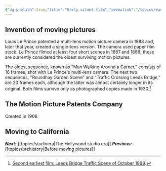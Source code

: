 ```yaml
---
{"dg-publish":true,"title":"Early silent film","permalink":"/topics/earlysilent/","dgPassFrontmatter":true,"noteIcon":"","created":"2024-12-02T19:07:41.779-06:00","updated":"2024-12-04T09:22:18.456-06:00"}
---
```


## Invention of moving pictures
Louis Le Prince patented a multi-lens motion picture camera in 1888 and, later that year, created a single-lens version. The camera used paper film stock. Le Prince filmed at least four short scenes in 1887 and 1888; these are currently considered the oldest surviving motion pictures. 

The oldest sequence, known as "Man Walking Around a Corner," consists of 16 frames, shot with Le Prince's multi-lens camera. The next two sequences, "Roundhay Garden Scene" and "Traffic Crossing Leeds Bridge," are 20 frames each, although the latter was almost certainly longer in its original. Both films survive only as photographed copies made in 1930.[^1]

[^1]: [Second earliest film: Leeds Bridge Traffic Scene of October 1888](https://archive.org/details/leedsbridge_animation_small).




## The Motion Picture Patents Company
Created in 1908.

## Moving to California





***Next:*** [[topics/studioera\|The Hollywood studio era]]
***Previous:*** [[topics/prehistory\|Before moving pictures]]